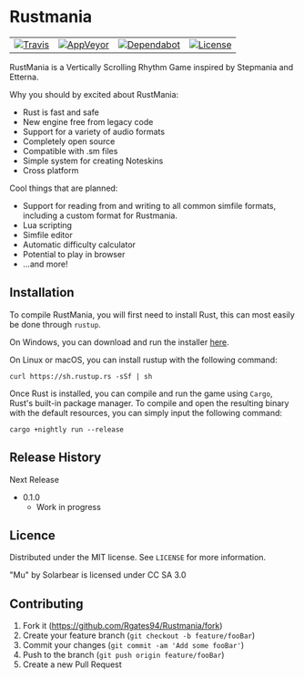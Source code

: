 # Rustmania

| | | | |
|-|-|-|-|
| [![Travis](https://badgen.net/travis/rustmaniagame/rustmania?icon=travis&label=Travis)](https://travis-ci.org/rustmaniagame/rustmania) | [![AppVeyor](https://badgen.net/appveyor/ci/rgates94/rustmania/master?icon=appveyor&label=AppVeyor)](https://ci.appveyor.com/project/RGates94/rustmania/branch/master) | [![Dependabot](https://badgen.net/badge/dependabot/enabled/green?icon=dependabot)](https://dependabot.com/) | [![License](https://badgen.net/badge/license/MIT/blue?style=rounded)](https://raw.githubusercontent.com/rustmaniagame/rustmania/master/LICENSE) |

RustMania is a Vertically Scrolling Rhythm Game inspired by Stepmania and Etterna.

Why you should by excited about RustMania:

* Rust is fast and safe
* New engine free from legacy code
* Support for a variety of audio formats
* Completely open source
* Compatible with .sm files
* Simple system for creating Noteskins
* Cross platform

Cool things that are planned:
* Support for reading from and writing to all common simfile formats, including a custom format for Rustmania.
* Lua scripting
* Simfile editor
* Automatic difficulty calculator
* Potential to play in browser
* ...and more!

## Installation

To compile RustMania, you will first need to install Rust, this can most easily be done through `rustup`. 

On Windows, you can download and run the installer [here](https://www.rust-lang.org/en-US/install.html).

On Linux or macOS, you can install rustup with the following command: 

```curl https://sh.rustup.rs -sSf | sh```

Once Rust is installed, you can compile and run the game using `Cargo`, Rust's built-in package manager.
To compile and open the resulting binary with the default resources, you can simply input the following command:

```
cargo +nightly run --release
```

## Release History

Next Release
* 0.1.0
    * Work in progress

## Licence

Distributed under the MIT license. See ``LICENSE`` for more information.

"Mu" by Solarbear is licensed under CC SA 3.0


## Contributing

1. Fork it (<https://github.com/Rgates94/Rustmania/fork>)
2. Create your feature branch (`git checkout -b feature/fooBar`)
3. Commit your changes (`git commit -am 'Add some fooBar'`)
4. Push to the branch (`git push origin feature/fooBar`)
5. Create a new Pull Request
